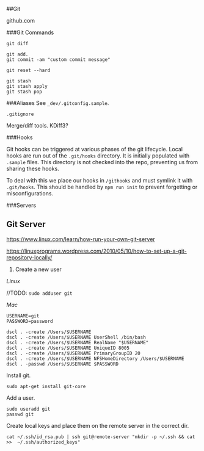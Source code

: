 ##Git

github.com

###Git Commands
```
git diff

git add.
git commit -am "custom commit message"

git reset --hard

git stash
git stash apply
git stash pop
```

###Aliases
See `_dev/.gitconfig.sample`.

`.gitignore`

Merge/diff tools. KDiff3?


###Hooks

Git hooks can be triggered at various phases of the git lifecycle. Local hooks are run out of the `.git/hooks` directory. It is initially populated with `.sample` files.  This directory is not checked into the repo, preventing us from sharing these hooks.

To deal with this we place our hooks in `/githooks` and must symlink it with `.git/hooks`. This should be handled by `npm run init` to prevent forgetting or misconfigurations.


###Servers
## Git Server

https://www.linux.com/learn/how-run-your-own-git-server

https://linuxprograms.wordpress.com/2010/05/10/how-to-set-up-a-git-repository-locally/


1) Create a new user

*Linux*

//TODO:
`sudo adduser git`

*Mac*
```
USERNAME=git
PASSWORD=password

dscl . -create /Users/$USERNAME
dscl . -create /Users/$USERNAME UserShell /bin/bash
dscl . -create /Users/$USERNAME RealName "$USERNAME"
dscl . -create /Users/$USERNAME UniqueID 8005
dscl . -create /Users/$USERNAME PrimaryGroupID 20
dscl . -create /Users/$USERNAME NFSHomeDirectory /Users/$USERNAME
dscl . -passwd /Users/$USERNAME $PASSWORD
```

Install git.
```
sudo apt-get install git-core
```

Add a user.
```
sudo useradd git
passwd git
```

Create local keys and place them on the remote server in the correct dir.

```
cat ~/.ssh/id_rsa.pub | ssh git@remote-server "mkdir -p ~/.ssh && cat >>  ~/.ssh/authorized_keys"
```